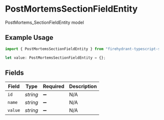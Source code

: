 # PostMortemsSectionFieldEntity

PostMortems_SectionFieldEntity model

## Example Usage

```typescript
import { PostMortemsSectionFieldEntity } from "firehydrant-typescript-sdk/models/components";

let value: PostMortemsSectionFieldEntity = {};
```

## Fields

| Field              | Type               | Required           | Description        |
| ------------------ | ------------------ | ------------------ | ------------------ |
| `id`               | *string*           | :heavy_minus_sign: | N/A                |
| `name`             | *string*           | :heavy_minus_sign: | N/A                |
| `value`            | *string*           | :heavy_minus_sign: | N/A                |